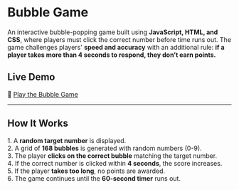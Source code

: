 #  Bubble Game  

An interactive bubble-popping game built using **JavaScript, HTML, and CSS**, where players must click the correct number before time runs out. The game challenges players' **speed and accuracy** with an additional rule: **if a player takes more than 4 seconds to respond, they don’t earn points.**

##  Live Demo  
🔗 [Play the Bubble Game]( https://shubham1io.github.io/bubble-game/)

---

##  How It Works  

1️. A **random target number** is displayed.  
2️. A grid of **168 bubbles** is generated with random numbers (0-9).  
3️. The player **clicks on the correct bubble** matching the target number.  
4️. If the correct number is clicked within **4 seconds**, the score increases.  
5️. If the player **takes too long**, no points are awarded.  
6️. The game continues until the **60-second timer** runs out.  

